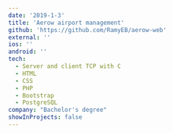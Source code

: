 ```yaml
---
date: '2019-1-3'
title: 'Aerow airport management'
github: 'https://github.com/RamyEB/aerow-web'
external: ''
ios: ''
android: ''
tech:
  - Server and client TCP with C
  - HTML
  - CSS
  - PHP
  - Bootstrap
  - PostgreSQL
company: "Bachelor's degree"
showInProjects: false
---
```

